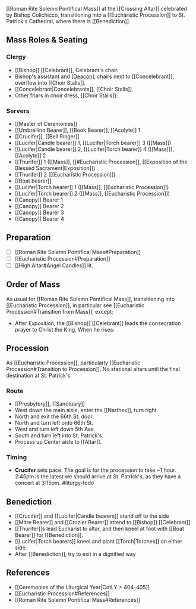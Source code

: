 [[Roman Rite Solemn Pontifical Mass]] at the [[Crossing Altar]] celebrated by Bishop Colichicco, transitioning into a [[Eucharistic Procession]] to St. Patrick's Cathedral, where there is [[Benediction]].

## Mass Roles & Seating

### Clergy

- [[Bishop]] [[Celebrant]], Celebrant's chair.
- Bishop's assistant and [[Deacon]](s), chairs next to [[Concelebrant]], overflow into [[Choir Stalls]].
- [[Concelebrant|Concelebrants]], [[Choir Stalls]].
- Other friars in choir dress, [[Choir Stalls]].

### Servers
- [[Master of Ceremonies]]
- [[Umbrellino Bearer]], [[Book Bearer]], [[Acolyte]] 1
- [[Crucifer]], [[Bell Ringer]]
- [[Lucifer|Candle bearer]] 1, [[Lucifer|Torch bearer]] 3 ([[Mass]])
- [[Lucifer|Candle bearer]] 2, [[Lucifer|Torch bearer]] 4 ([[Mass]]), [[Acolyte]] 2
- [[Thurifer]] 1 ([[Mass]], [[#Eucharistic Procession]], [[Exposition of the Blessed Sacrament|Exposition]])
- [[Thurifer]] 2 ([[Eucharistic Procession]])
- [[Boat bearer]]
- [[Lucifer|Torch bearer]] 1 ([[Mass]], [[Eucharistic Procession]])
- [[Lucifer|Torch bearer]] 2 ([[Mass]], [[Eucharistic Procession]])
- [[Canopy]] Bearer 1
- [[Canopy]] Bearer 2
- [[Canopy]] Bearer 3
- [[Canopy]] Bearer 4

## Preparation
- [ ] [[Roman Rite Solemn Pontifical Mass#Preparation]]
- [ ] [[Eucharistic Procession#Preparation]]
- [ ] [[High Altar#Angel Candles]] lit.

## Order of Mass
As usual for [[Roman Rite Solemn Pontifical Mass]], transitioning into [[Eucharistic Procession]], in particular see [[Eucharistic Procession#Transition from Mass]], except:

- After _Exposition_, the [[Bishop]] [[Celebrant]] leads the consecration prayer to Christ the King. When he rises:

## Procession
As [[Eucharistic Procession]], particularly [[Eucharistic Procession#Transition to Procession]]. No stational altars until the final destination at St. Patrick's.

### Route
- [[Presbytery]], [[Sanctuary]]
- West down the main aisle, enter the [[Narthex]], turn right.
- North and exit the 66th St. door.
- North and turn left onto 66th St.
- West and turn left down 5th Ave.
- South and turn left into St. Patrick's.
- Process up Center aisle to [[Altar]].

### Timing
- **Crucifer** sets pace. The goal is for the procession to take ~1 hour. 2:45pm is the latest we should arrive at St. Patrick's, as they have a concert at 3:15pm. #liturgy-todo 

## Benediction
- [[Crucifer]] and [[Lucifer|Candle bearers]] stand off to the side
- [[Mitre Bearer]] and [[Crozier Bearer]] attend to [[Bishop]] [[Celebrant]]
- [[Thurifer]]s lead Eucharist to altar, and then kneel at foot with [[Boat Bearer]] for [[Benediction]].
- [[Lucifer|Torch bearers]] kneel and plant [[Torch|Torches]] on either side.
- After [[Benediction]], try to exit in a dignified way

## References
- [[Ceremonies of the Liturgical Year|CotLY > 404-405]]
- [[Eucharistic Procession#References]]
- [[Roman Rite Solemn Pontifical Mass#References]]